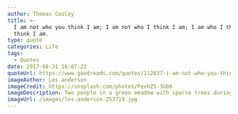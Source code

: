 ```yaml
---
author: Thomas Cooley
title: >-
  I am not who you think I am; I am not who I think I am; I am who I think you
  think I am.
type: quote
categories: Life
tags:
  - Quotes
date: 2017-08-31 16:07:22
quoteUrl: https://www.goodreads.com/quotes/112837-i-am-not-who-you-think-i-am-i-am
imageAuthor: Les anderson
imageCredit: https://unsplash.com/photos/PexhZ5-3Gb0
imageDescription: Two people in a green meadow with sparse trees during sunset
imageUrl: /images/les-anderson-253719.jpg
---
```

